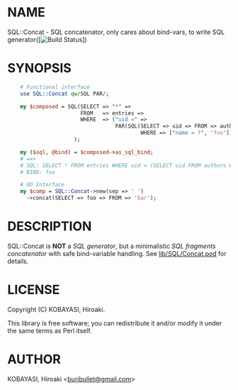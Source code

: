 # NAME

SQL::Concat - SQL concatenator, only cares about bind-vars, to write SQL generator([![Build Status](https://travis-ci.org/hkoba/perl-SQL-Concat.svg)])


# SYNOPSIS

```perl
    # Functional interface
    use SQL::Concat qw/SQL PAR/;

    my $composed = SQL(SELECT => "*" =>
                       FROM   => entries =>
                       WHERE  => ("uid =" =>
                                  PAR(SQL(SELECT => uid => FROM => authors =>
                                          WHERE => ["name = ?", 'foo'])))
                     );

    my ($sql, @bind) = $composed->as_sql_bind;
    # ==>
    # SQL: SELECT * FROM entries WHERE uid = (SELECT uid FROM authors WHERE name = ?)
    # BIND: foo

    # OO Interface
    my $comp = SQL::Concat->new(sep => ' ')
      ->concat(SELECT => foo => FROM => 'bar');
```

# DESCRIPTION

SQL::Concat is **NOT** a _SQL generator_, but a minimalistic
_SQL fragments concatenator_ with safe bind-variable handling.
See [lib/SQL/Concat.pod](lib/SQL/Concat.pod) for details.

# LICENSE

Copyright (C) KOBAYASI, Hiroaki.

This library is free software; you can redistribute it and/or modify
it under the same terms as Perl itself.

# AUTHOR

KOBAYASI, Hiroaki &lt;buribullet@gmail.com>
